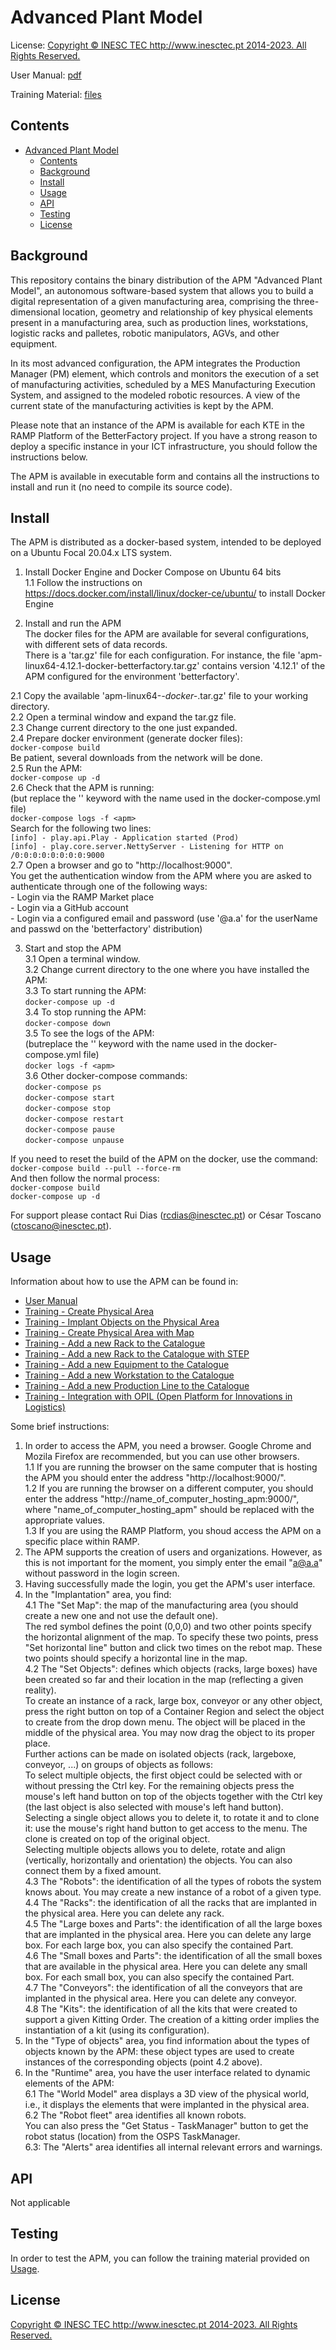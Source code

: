 # Advanced Plant Model
  
License: [Copyright © INESC TEC http://www.inesctec.pt 2014-2023. All Rights Reserved.](LICENSE)  
  
User Manual: [pdf](training/APM-BetterFactory-D1_2-2021-Sept.pdf)  
  
Training Material: [files](training)  
  
## Contents

- [Advanced Plant Model](#advanced-plant-model)
  - [Contents](#contents)
  - [Background](#background)
  - [Install](#install)
  - [Usage](#usage)
  - [API](#api)
  - [Testing](#testing)
  - [License](#license)

## Background
  
This repository contains the binary distribution of the APM "Advanced Plant Model", an autonomous software-based system that allows you to build a digital representation of a given manufacturing area, comprising the three-dimensional location, geometry and relationship of key physical elements present in a manufacturing area, such as production lines, workstations, logistic racks and palletes, robotic manipulators, AGVs, and other equipment.  
  
In its most advanced configuration, the APM integrates the Production Manager (PM) element, which controls and monitors the execution of a set of manufacturing activities, scheduled by a MES Manufacturing Execution System, and assigned to the modeled robotic resources. A view of the current state of the manufacturing activities is kept by the APM.  
  
Please note that an instance of the APM is available for each KTE in the RAMP Platform of the BetterFactory project.  If you have a strong reason to deploy a specific instance in your ICT infrastructure, you should follow the instructions below.  
  
The APM is available in executable form and contains all the instructions to install and run it (no need to compile its source code).  
  
## Install
  
The APM is distributed as a docker-based system, intended to be deployed on a Ubuntu Focal 20.04.x LTS system.  
  
1. Install Docker Engine and Docker Compose on Ubuntu 64 bits  
  1.1 Follow the instructions on https://docs.docker.com/install/linux/docker-ce/ubuntu/ to install Docker Engine  
  
2. Install and run the APM  
  The docker files for the APM are available for several configurations, with different sets of data records.  
  There is a 'tar.gz' file for each configuration. For instance, the file 'apm-linux64-4.12.1-docker-betterfactory.tar.gz' contains version '4.12.1' of the APM configured for the environment 'betterfactory'.  
  
  2.1 Copy the available 'apm-linux64-*-docker-*.tar.gz' file to your working directory.  
  2.2 Open a terminal window and expand the tar.gz file.  
  2.3 Change current directory to the one just expanded.  
  2.4 Prepare docker environment (generate docker files):  
         ```docker-compose build```  
      Be patient, several downloads from the network will be done.  
  2.5 Run the APM:  
         ```docker-compose up -d```  
  2.6 Check that the APM is running:  
      (but replace the '<apm>' keyword with the name used in the docker-compose.yml file)  
         ```docker-compose logs -f <apm>```  
      Search for the following two lines:  
        ```[info] - play.api.Play - Application started (Prod)```  
        ```[info] - play.core.server.NettyServer - Listening for HTTP on /0:0:0:0:0:0:0:0:9000```  
  2.7 Open a browser and go to "http://localhost:9000".  
      You get the authentication window from the APM where you are asked to authenticate through one of the following ways:  
        - Login via the RAMP Market place  
        - Login via a GitHub account  
        - Login via a configured email and password (use '@a.a' for the userName and passwd on the 'betterfactory' distribution)  
  
3. Start and stop the APM  
  3.1 Open a terminal window.  
  3.2 Change current directory to the one where you have installed the APM:  
  3.3 To start running the APM:  
         ```docker-compose up -d```  
  3.4 To stop running the APM:  
         ```docker-compose down```  
  3.5 To see the logs of the APM:  
      (butreplace the '<apm>' keyword with the name used in the docker-compose.yml file)  
         ```docker logs -f <apm>```  
  3.6 Other docker-compose commands:  
         ```docker-compose ps```  
         ```docker-compose start```  
         ```docker-compose stop```  
         ```docker-compose restart```  
         ```docker-compose pause```  
         ```docker-compose unpause```  
  
  If you need to reset the build of the APM on the docker, use the command:  
         ```docker-compose build --pull --force-rm```   
  And then follow the normal process:  
         ```docker-compose build```  
         ```docker-compose up -d```  
  
For support please contact Rui Dias (rcdias@inesctec.pt) or César Toscano (ctoscano@inesctec.pt).  
  
## Usage
  
Information about how to use the APM can be found in:  
  - [User Manual](training/APM-BetterFactory-D1_2-2021-Sept.pdf)  
  - [Training - Create Physical Area](training/01-Create-Physical-Area.pdf)  
  - [Training - Implant Objects on the Physical Area](training/02-Implant-Objects-on-the-Physical-Area.pdf)  
  - [Training - Create Physical Area with Map](training/03-Create-Physical-Area-with-Map.pdf)  
  - [Training - Add a new Rack to the Catalogue](training/04-Add-a-new-Rack-to-the-Catalogue.pdf)  
  - [Training - Add a new Rack to the Catalogue with STEP](training/05-Add-a-new-Rack-to-the-Catalogue-with-STEP.pdf)  
  - [Training - Add a new Equipment to the Catalogue](training/06-Add-a-new-Equipment-to-the-Catalogue.pdf)  
  - [Training - Add a new Workstation to the Catalogue](training/07-Add-a-new-Workstation-to-the-Catalogue.pdf)  
  - [Training - Add a new Production Line to the Catalogue](training/08-Add-a-new-Production-Line-to-the-Catalogue.pdf)  
  - [Training - Integration with OPIL (Open Platform for Innovations in Logistics)](training/09-Integration-with-OPIL.pdf)  
  
Some brief instructions:  
1. In order to access the APM, you need a browser. Google Chrome and Mozila Firefox are recommended, but you can use other browsers.  
  1.1 If you are running the browser on the same computer that is hosting the APM you should enter the address "http://localhost:9000/".  
  1.2 If you are running the browser on a different computer, you should enter the address "http://name_of_computer_hosting_apm:9000/", where "name_of_computer_hosting_apm" should be replaced with the appropriate values.  
  1.3 If you are using the RAMP Platform, you shoud access the APM on a specific place within RAMP.  
2. The APM supports the creation of users and organizations. However, as this is not important for the moment, you simply enter the email "a@a.a" without password in the login screen.  
3. Having successfully made the login, you get the APM's user interface.  
4. In the "Implantation" area, you find:  
  4.1 The "Set Map": the map of the manufacturing area (you should create a new one and not use the default one).  
  The red symbol defines the point (0,0,0) and two other points specify the horizontal alignment of the map. To specify these two points, press "Set horizontal line" button and click two times on the rebot map. These two points should specify a horizontal line in the map.  
  4.2 The "Set Objects": defines which objects (racks, large boxes) have been created so far and their location in the map (reflecting a given reality).    
  To create an instance of a rack, large box, conveyor or any other object, press the right button on top of a Container Region and select the object to create from the drop down menu. The object will be placed in the middle of the physical area. You may now drag the object to its proper place.  
  Further actions can be made on isolated objects (rack, largeboxe, conveyor, ...) on groups of objects as follows:  
  To select multiple objects, the first object could be selected with or without pressing the Ctrl key. For the remaining objects press the mouse's left hand button on top of the objects together with the Ctrl key (the last object is also selected with mouse's left hand button).  
  Selecting a single object allows you to delete it, to rotate it and to clone it: use the mouse's right hand button to get access to the menu. The clone is created on top of the original object.  
  Selecting multiple objects allows you to delete, rotate and align (vertically, horizontally and orientation) the objects. You can also connect them by a fixed amount.  
  4.3 The "Robots": the identification of all the types of robots the system knows about. You may create a new instance of a robot of a given type.  
  4.4 The "Racks": the identification of all the racks that are implanted in the physical area. Here you can delete any rack.  
  4.5 The "Large boxes and Parts": the identification of all the large boxes that are implanted in the physical area. Here you can delete any large box. For each large box, you can also specify the contained Part.  
  4.6 The "Small boxes and Parts": the identification of all the small boxes that are available in the physical area. Here you can delete any small box. For each small box, you can also specify the contained Part.  
  4.7 The "Conveyors": the identification of all the conveyors that are implanted in the physical area. Here you can delete any conveyor.  
  4.8 The "Kits": the identification of all the kits that were created to support a given Kitting Order. The creation of a kitting order implies the instantiation of a kit (using its configuration).  
5. In the "Type of objects" area, you find information about the types of objects known by the APM: these object types are used to create instances of the corresponding objects (point 4.2 above).  
6. In the "Runtime" area, you have the user interface related to dynamic elements of the APM:  
  6.1 The "World Model" area displays a 3D view of the physical world, i.e., it displays the elements that were implanted in the physical area.  
  6.2 The "Robot fleet" area identifies all known robots.   
  You can also press the "Get Status - TaskManager" button to get the robot status (location) from the OSPS TaskManager.  
  6.3: The "Alerts" area identifies all internal relevant errors and warnings.  

## API
  
Not applicable  
  
## Testing
  
In order to test the APM, you can follow the training material provided on [Usage](#usage).  
  
## License
  
[Copyright © INESC TEC http://www.inesctec.pt 2014-2023. All Rights Reserved.](LICENSE)  
  
